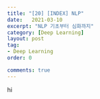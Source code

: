 ```yaml
---
title: "[20] [INDEX] NLP"
date:   2021-03-10
excerpt: "NLP 기초부터 심화까지"
category: [Deep Learning]
layout: post
tag:
- Deep Learning
order: 0

comments: true
---
```




hi
